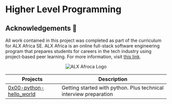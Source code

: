 # Higher Level Programming

## Acknowledgements :pray:

All work contained in this project was completed as part of the curriculum for
ALX Africa SE. ALX Africa is an online full-stack software
engineering program that prepares students for careers in the tech industry
using project-based peer learning. For more information, visit
[this link](https://www.alxafrica.com//).

<p align="center">
  <img src="http://www.alxafrica.com/wp-content/uploads/2022/01/header-logo.png"
       alt="ALX Afroca Logo"
  >
</p>

| Projects | Description |
| -------- | ----------- | 
|[0x00-python-hello_world](0x00-python-hello_world)| Getting started with python. Plus technical interview preparation |[0x01-python-if_else_loops_functions](0x01-python-if_else_loops_functions)| Introduction to if/else statements, loops and functions|[0x02-python-import_modules](0x02-python-import_modules)| Modules and imports |new column| new row |